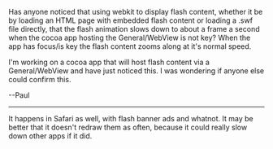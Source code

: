 Has anyone noticed that using webkit to display flash content, whether it be by loading an HTML page with embedded flash content or loading a .swf file directly, that the flash animation slows down to about a frame a second when the cocoa app hosting the General/WebView is not key?  When the app has focus/is key the flash content zooms along at it's normal speed.

I'm working on a cocoa app that will host flash content via a General/WebView and have just noticed this.  I was wondering if anyone else could confirm this.

--Paul

----

It happens in Safari as well, with flash banner ads and whatnot. It may be better that it doesn't redraw them as often, because it could really slow down other apps if it did.